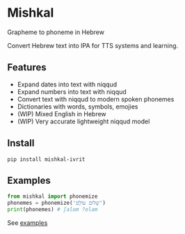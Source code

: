 # Mishkal

Grapheme to phoneme in Hebrew

Convert Hebrew text into IPA for TTS systems and learning.

## Features

- Expand dates into text with niqqud
- Expand numbers into text with niqqud
- Convert text with niqqud to modern spoken phonemes
- Dictionaries with words, symbols, emojies
- (WIP) Mixed English in Hebrew
- (WIP) Very accurate lightweight niqqud model

## Install
```console
pip install mishkal-ivrit
```

## Examples
```python
from mishkal import phonemize
phonemes = phonemize('שָׁלוֹם עוֹלָם') 
print(phonemes) # ʃalom ?olam
```

See [examples](examples)
